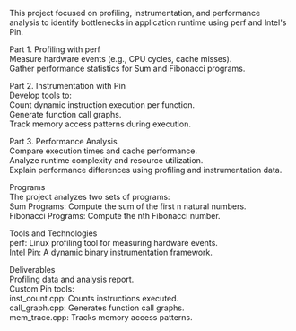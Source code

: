 This project focused on profiling, instrumentation, and performance analysis to identify bottlenecks in application runtime using perf and Intel's Pin.

Part 1. Profiling with perf  
Measure hardware events (e.g., CPU cycles, cache misses).  
Gather performance statistics for Sum and Fibonacci programs.  

Part 2. Instrumentation with Pin  
Develop tools to:  
Count dynamic instruction execution per function.  
Generate function call graphs.  
Track memory access patterns during execution.

Part 3. Performance Analysis  
Compare execution times and cache performance.  
Analyze runtime complexity and resource utilization.  
Explain performance differences using profiling and instrumentation data.

Programs  
The project analyzes two sets of programs:  
Sum Programs: Compute the sum of the first n natural numbers.  
Fibonacci Programs: Compute the nth Fibonacci number.

Tools and Technologies  
perf: Linux profiling tool for measuring hardware events.  
Intel Pin: A dynamic binary instrumentation framework.

Deliverables  
Profiling data and analysis report.  
Custom Pin tools:  
inst_count.cpp: Counts instructions executed.  
call_graph.cpp: Generates function call graphs.  
mem_trace.cpp: Tracks memory access patterns.  
